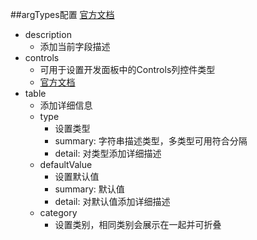##argTypes配置
[官方文档](https://storybook.js.org/docs/vue/api/argtypes)


* description
    * 添加当前字段描述
* controls
    * 可用于设置开发面板中的Controls列控件类型
    * [官方文档](https://storybook.js.org/docs/vue/essentials/controls)
* table
    * 添加详细信息
    * type
        * 设置类型
        * summary: 字符串描述类型，多类型可用符合分隔 
        * detail: 对类型添加详细描述
    * defaultValue
        * 设置默认值
        * summary: 默认值
        * detail: 对默认值添加详细描述
    * category
        * 设置类别，相同类别会展示在一起并可折叠
